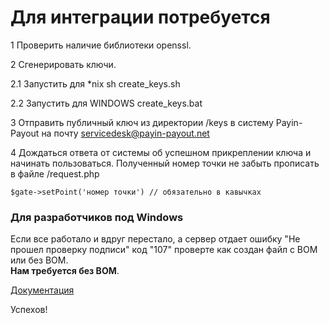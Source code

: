 # Для интеграции потребуется #

1 Проверить наличие библиотеки openssl.

2 Cгенерировать ключи.

2.1 Запустить для *nix
   sh create_keys.sh

2.2 Запустить для WINDOWS
   create_keys.bat

3 Отправить публичный ключ из директории /keys в систему Payin-Payout на почту servicedesk@payin-payout.net

4 Дождаться ответа от системы об успешном прикреплении ключа и начинать пользоваться.
Полученный номер точки не забыть прописать в файле /request.php

`$gate->setPoint('номер точки') // обязательно в кавычках`

### Для разработчиков под Windows ###
Если все работало и вдруг перестало, а сервер отдает ошибку "Не прошел проверку подписи" код "107" проверте как создан файл с BOM или без BOM.<br/>
<b>Нам требуется без BOM</b>.

[Документация](docs/README.md)

Успехов!
